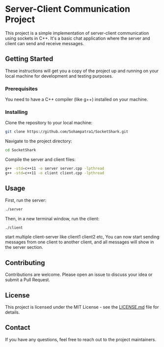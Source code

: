 
# Server-Client Communication Project

This project is a simple implementation of server-client communication using sockets in C++. It's a basic chat application where the server and client can send and receive messages.

## Getting Started

These instructions will get you a copy of the project up and running on your local machine for development and testing purposes.

### Prerequisites

You need to have a C++ compiler (like g++) installed on your machine.

### Installing

Clone the repository to your local machine:

```bash
git clone https://github.com/Sohampatra1/SocketShark.git
```

Navigate to the project directory:

```bash
cd SocketShark
```

Compile the server and client files:

```bash
g++ -std=c++11 -o server server.cpp -lpthread
g++ -std=c++11 -o client client.cpp -lpthread
```

## Usage

First, run the server:

```bash
./server
```

Then, in a new terminal window, run the client:

```bash
./client
```

start multiple client-server like client1 client2 etc,
You can now start sending messages from one client to another client, and all messages will show in the server section.

## Contributing

Contributions are welcome. Please open an issue to discuss your idea or submit a Pull Request.

## License

This project is licensed under the MIT License - see the [LICENSE.md](LICENSE.md) file for details.

## Contact

If you have any questions, feel free to reach out to the project maintainers.
```
